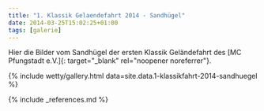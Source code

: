 ```yaml
---
title: "1. Klassik Gelaendefahrt 2014 - Sandhügel"
date: 2014-03-25T15:02:25+01:00
tags: [galerie]
---
```

Hier die Bilder vom Sandhügel der ersten Klassik Geländefahrt des [MC Pfungstadt e.V.]{: target="_blank" rel="noopener noreferrer"}.

<!--more-->

{% include wetty/gallery.html data=site.data.1-klassikfahrt-2014-sandhuegel %}

{% include _references.md %}
